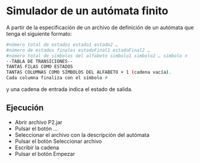 # Simulador de un autómata finito

A partir de la especificación de un archivo de definición de un autómata que tenga el siguiente formato:

```bash
#número total de estados estado1 estado2 … 
#número de estados finales estadoFinal1 estadoFinal2 …
#número total de símbolos del alfabeto simbolo1 simbolo2 … símbolo n 
--TABLA DE TRANSICIONES-- 
TANTAS FILAS COMO ESTADOS 
TANTAS COLUMNAS COMO SÍMBOLOS DEL ALFABETO + 1 (cadena vacía). 
Cada columna finaliza con el símbolo #
```
y una cadena de entrada indica el estado de salida.

## Ejecución
- Abrir archivo P2.jar
- Pulsar el botón ...
- Seleccionar el archivo con la descripción del autómata
- Pulsar el botón Seleccionar archivo
- Escribir la cadena
- Pulsar el botón Empezar
